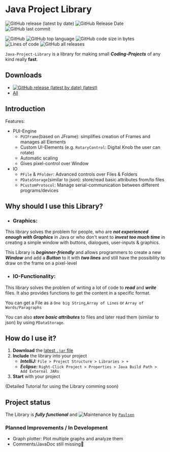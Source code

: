 
# Java Project Library

![GitHub release (latest by date)](https://img.shields.io/github/v/release/realPaulsen/Java-Project-Library?label=version)
![GitHub Release Date](https://img.shields.io/github/release-date/realPaulsen/Java-Project-Library?label=last%20RELEASE)
![GitHub last commit](https://img.shields.io/github/last-commit/realPaulsen/Java-Project-Library?label=last%20COMMIT)

![GitHub](https://img.shields.io/github/license/realPaulsen/Java-Project-Library)
![GitHub top language](https://img.shields.io/github/languages/top/realPaulsen/Java-Project-Library)
![GitHub code size in bytes](https://img.shields.io/github/languages/code-size/realPaulsen/Java-Project-Library)
![Lines of code](https://img.shields.io/tokei/lines/github/realPaulsen/Java-Project-Library)
![GitHub all releases](https://img.shields.io/github/downloads/realPaulsen/Java-Project-Library/total)

`Java-Project-Library` is a library for making small ***Coding-Projects*** of any kind really **fast**.

## Downloads

<!--  TODO: Update D-Link after every new Release  -->
- [![GitHub release (latest by date) ](https://img.shields.io/github/v/release/realPaulsen/Java-Project-Library) (latest)](https://github.com/realPaulsen/Java-Project-Library/releases/download/v1.1.0/Java-Project-Library.jar)
- [All](https://github.com/realPaulsen/Java-Project-Library/releases)

## Introduction

Features:
- PUI-Engine
  - `PUIFrame`(based on JFrame): simplifies creation of Frames and manages all Elements
  - Custom UI-Elements (e.g. `RotaryControl`: Digital Knob the user can rotate)
  - Automatic scaling
  - Gives pixel-control over Window
- IO
  - `PFile` & `PFolder`: Advanced controls over Files & Folders
  - `PDataStorage`(similar to json): store/read basic attributes from/to files
  - `PCustomProtocol`: Manage serial-communication between different programs/devices 

## Why should I use this Library?

- ### Graphics:

This library solves the problem for people, who are ***not experienced enough with Graphics*** in Java
or who don't want to ***invest too much time*** in creating a simple window with buttons, dialogues, user-inputs & graphics.

This Library is ***beginner-friendly*** and allows programmers to create a new ***Window*** and add a ***Button***
to it with ***two lines*** and still have the possibility to draw on the frame on a pixel-level
 
- ### IO-Functionality:

This library solves the problem of writing a lot of code to ***read*** and ***write*** files. It also provides functions
to get the content in a specific format.

You can get a File as a `One big String`,`Array of Lines` or `Array of Words/Paragraphs`

You can also ***store basic attributes*** to files and later read them (similar to json) by using `PDataStorage`.

## How do I use it?

1. **Download** the [latest `.jar` file](#downloads)
2. **Include** the library into your project
   - ***IntelliJ:*** `File > Project Structure > Libraries > +`
   - ***Eclipse:*** `Right-Click Project > Properties > Java Build Path > Add External JARs`
3. **Start** with your project

(Detailed Tutorial for using the Library comming soon)

## Project status

The Library is ***fully functional*** and ![Maintenance](https://img.shields.io/maintenance/yes/2021)
by [`Paulsen`](https://github.com/realPaulsen)

### Planned Improvements / In Development

- Graph plotter: Plot multiple graphs and analyze them
- Comments/JavaDoc still missing😬

